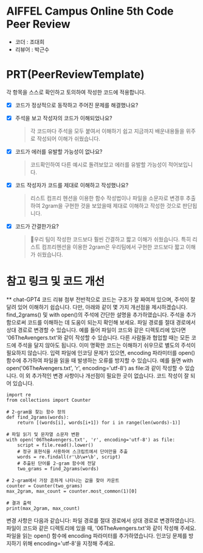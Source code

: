 # AIFFEL Campus Online 5th Code Peer Review
- 코더 : 조대희
- 리뷰어 : 박근수


# PRT(PeerReviewTemplate) 
각 항목을 스스로 확인하고 토의하여 작성한 코드에 적용합니다.

- [X] 코드가 정상적으로 동작하고 주어진 문제를 해결했나요?
  
- [X] 주석을 보고 작성자의 코드가 이해되었나요?
  > 각 코드마다 주석을 모두 붙여서 이해하기 쉽고 지금까지 배운내용들을 위주로 작성되어 이해가 쉬웠습니다.
- [X] 코드가 에러를 유발할 가능성이 없나요?
  > 코드확인하여 다른 예시로 돌려보았고 에러를 유발할 가능성이 적어보입니다.
- [X] 코드 작성자가 코드를 제대로 이해하고 작성했나요?
  > 리스트 컴프리 헨션을 이용한 함수 작성법이나 파일을 소문자로 변경후 추출하여 2gram을 구현한 것을 보았을때 제대로 이해하고 작성한 것으로 판단됩니다.
- [X] 코드가 간결한가요?
  > 우리 팀이 작성한 코드보다 훨씬 간결하고 짧고 이해가 쉬웠습니다. 특히 리스트 컴프리헨션을 이용한 2gram은 우리팀에서 구현한 코드보다 짧고 이해가 쉬웠습니다.




# 참고 링크 및 코드 개선
** chat-GPT4 코드 리뷰 첨부
전반적으로 코드는 구조가 잘 짜여져 있으며, 주석이 잘 달려 있어 이해하기 쉽습니다. 다만, 아래와 같이 몇 가지 개선점을 제시하겠습니다.
find_2grams() 및 with open()의 주석에 간단한 설명을 추가하였습니다. 주석을 추가함으로써 코드를 이해하는 데 도움이 되는지 확인해 보세요.
파일 경로를 절대 경로에서 상대 경로로 변경할 수 있습니다. 예를 들어 파일이 코드와 같은 디렉토리에 있다면 '06TheAvengers.txt'와 같이 작성할 수 있습니다.
다른 사람들과 협업할 때는 모든 코드에 주석을 달지 않아도 됩니다. 이미 명확한 코드는 이해하기 쉬우므로 별도의 주석이 필요하지 않습니다.
입력 파일에 인코딩 문제가 있으면, encoding 파라미터를 open() 함수에 추가하여 파일을 읽을 때 발생하는 오류를 방지할 수 있습니다. 예를 들면 with open('06TheAvengers.txt', 'r', encoding='utf-8') as file:과 같이 작성할 수 있습니다.
이 외 추가적인 변경 사항이나 개선점이 필요한 곳이 없습니다. 코드 작성이 잘 되어 있습니다.


```리뷰 바탕으로 코드 작성
import re
from collections import Counter

# 2-gram을 찾는 함수 정의
def find_2grams(words):
    return [(words[i], words[i+1]) for i in range(len(words)-1)]

# 파일 읽기 및 문자열 소문자 변환
with open('06TheAvengers.txt', 'r', encoding='utf-8') as file:
    script = file.read().lower()
    # 정규 표현식을 사용하여 스크립트에서 단어만을 추출
    words = re.findall(r'\b\w+\b', script)
    # 추출된 단어를 2-gram 함수에 전달
    two_grams = find_2grams(words)

# 2-gram에서 가장 흔하게 나타나는 값을 찾아 카운트
counter = Counter(two_grams)
max_2gram, max_count = counter.most_common(1)[0]

# 결과 출력
print(max_2gram, max_count)

```
변경 사항은 다음과 같습니다:
파일 경로를 절대 경로에서 상대 경로로 변경하였습니다. 파일이 코드와 같은 디렉토리에 있을 때, '06TheAvengers.txt'와 같이 작성해 주세요.
파일을 읽는 open() 함수에 encoding 파라미터를 추가하였습니다. 인코딩 문제를 방지하기 위해 encoding='utf-8'을 지정해 주세요.
